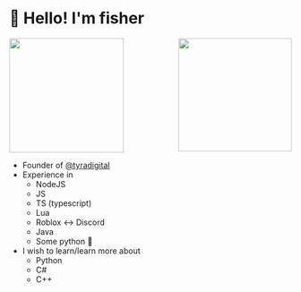 # :wave: **Hello! I'm fisher**

<!-- [![Discord Presence](https://lanyard.cnrad.dev/api/756614666066591836)](https://discord.com/users/756614666066591836) -->


<!-- ## You can view my github stats below ⬇️

<a href="https://github.com/F1sxher/">
    <img align="center" src="https://github-readme-streak-stats.herokuapp.com/?user=F1sxher&theme=vue-dark" height="180"/>
</a>
<a href="https://github.com/F1sxher/">
    <img align="center" src="https://github-readme-stats.vercel.app/api/top-langs/?username=F1sxher&layout=compact&theme=vue-dark" height="180"/>
</a> -->

<a href="https://discord.com/users/756614666066591836">
    <img align="center" src="https://lanyard.cnrad.dev/api/756614666066591836" height="204"/>
</a>

<a href="https://github.com/F1sxher/">
    <img align="right" src="https://github-readme-stats.vercel.app/api?username=F1sxher&count_private=true&show_icons=true&hide=contribs&theme=vue-dark" height="202"/>
</a>

- Founder of [@tyradigital](https://github.com/tyradigital)
- Experience in
  - NodeJS
  - JS
  - TS (typescript)
  - Lua
  - Roblox <-> Discord
  - Java
  - Some python 🤷
- I wish to learn/learn more about
  - Python
  - C#
  - C++
